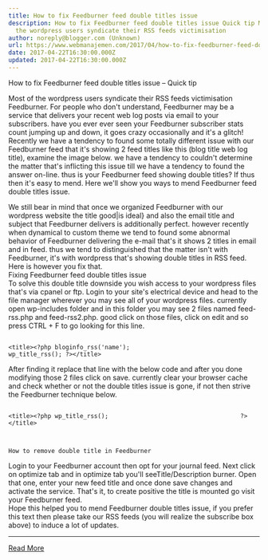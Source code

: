 ```yaml
---
title: How to fix Feedburner feed double titles issue
description: How to fix Feedburner feed double titles issue Quick tip Most of
  the wordpress users syndicate their RSS feeds victimisation
author: noreply@blogger.com (Unknown)
url: https://www.webmanajemen.com/2017/04/how-to-fix-feedburner-feed-double.html
date: 2017-04-22T16:30:00.000Z
updated: 2017-04-22T16:30:00.000Z
---
```


How to fix Feedburner feed double titles issue – Quick tip
            

Most of the wordpress users syndicate their RSS feeds victimisation         Feedburner. For people who don't understand, Feedburner may be a         service that delivers your recent web log posts via email to your         subscribers. have you ever ever seen your Feedburner subscriber stats         count jumping up and down, it goes crazy occasionally and it's a         glitch! Recently we have a tendency to found some totally different         issue with our Feedburner feed that it's showing 2 feed titles like         this (blog title web log title), examine the image below. we have a         tendency to couldn't determine the matter that's inflicting this issue         till we have a tendency to found the answer on-line. thus is your         Feedburner feed showing double titles? If thus then it's easy to mend.         Here we'll show you ways to mend Feedburner feed double titles issue.     
    
We still bear in mind that once we organized Feedburner with our         wordpress website the title good|is ideal} and also the email title and         subject that Feedburner delivers is additionally perfect. however         recently when dynamical to custom theme we tend to found some abnormal         behavior of Feedburner delivering the e-mail that's it shows 2 titles         in email and in feed. thus we tend to distinguished that the matter         isn't with Feedburner, it's with wordpress that's showing double titles         in RSS feed. Here is however you fix that.     
        Fixing Feedburner feed double titles issue     
To solve this double title downside you wish access to your wordpress         files that's via cpanel or ftp. Login to your site's electrical device         and head to the file manager wherever you may see all of your wordpress         files. currently open wp-includes folder and in this folder you may see         2 files named feed-rss.php and feed-rss2.php. good click on those         files, click on edit and so press CTRL + F to go looking for this line.     



                
                                                                                                                 <title><?php bloginfo_rss('name');                                     wp_title_rss(); ?></title>                                                             

                    
            


After finding it replace that line with the below code and after you         done modifying those 2 files click on save. currently clear your         browser cache and check whether or not the double titles issue is gone,         if not then strive the Feedburner technique below.     



                
                                                                                                                 <title><?php wp_title_rss();                                     ?></title>                                                                                 
            


    How to remove double title in Feedburner
    
Login to your Feedburner account then opt for your journal feed. Next         click on optimize tab and in optimize tab you'll seeTitle/Description         burner. Open that one, enter your new feed title and once done save         changes and activate the service. That's it, to create positive the         title is mounted go visit your Feedburner feed.     
Hope this helped you to mend Feedburner double titles issue, if you         prefer this text then please take our RSS feeds (you will realize the         subscribe box above) to induce a lot of updates.<hr/> <a href="https://www.webmanajemen.com/2017/04/how-to-fix-feedburner-feed-double.html" rel="follow" class="button" id="read-more">Read More</a>